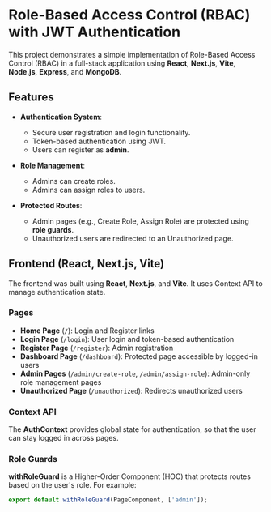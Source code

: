 # Role-Based Access Control (RBAC) with JWT Authentication

This project demonstrates a simple implementation of Role-Based Access Control (RBAC) in a full-stack application using **React**, **Next.js**, **Vite**, **Node.js**, **Express**, and **MongoDB**.

## Features
- **Authentication System**: 
  - Secure user registration and login functionality.
  - Token-based authentication using JWT.
  - Users can register as **admin**.

- **Role Management**:
  - Admins can create roles.
  - Admins can assign roles to users.

- **Protected Routes**:
  - Admin pages (e.g., Create Role, Assign Role) are protected using **role guards**.
  - Unauthorized users are redirected to an Unauthorized page.

## Frontend (React, Next.js, Vite)
The frontend was built using **React**, **Next.js**, and **Vite**. It uses Context API to manage authentication state.

### Pages
- **Home Page** (`/`): Login and Register links
- **Login Page** (`/login`): User login and token-based authentication
- **Register Page** (`/register`): Admin registration
- **Dashboard Page** (`/dashboard`): Protected page accessible by logged-in users
- **Admin Pages** (`/admin/create-role`, `/admin/assign-role`): Admin-only role management pages
- **Unauthorized Page** (`/unauthorized`): Redirects unauthorized users

### Context API
The **AuthContext** provides global state for authentication, so that the user can stay logged in across pages.

### Role Guards
**withRoleGuard** is a Higher-Order Component (HOC) that protects routes based on the user's role. For example:
```js
export default withRoleGuard(PageComponent, ['admin']);
